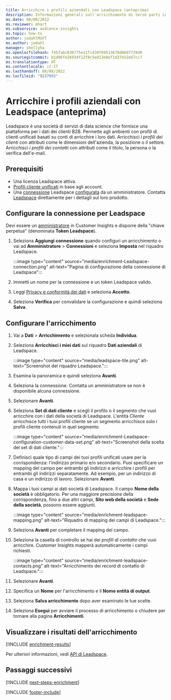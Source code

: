 ```yaml
---
title: Arricchire i profili aziendali con Leadspace (anteprima)
description: Informazioni generali sull'arricchimento di terze parti Leadspace.
ms.date: 08/08/2022
ms.reviewer: mhart
ms.subservice: audience-insights
ms.topic: how-to
author: jodahlMSFT
ms.author: jodahl
manager: shellyha
ms.openlocfilehash: f45fabc036775e11fc439f69513678d0607729d0
ms.sourcegitcommit: b1d06fe26934f12f0c5ed13e8ef1d37e52e67cc7
ms.translationtype: HT
ms.contentlocale: it-IT
ms.lasthandoff: 08/08/2022
ms.locfileid: "9237955"
---
```

# <a name="enrich-company-profiles-with-leadspace-preview"></a>Arricchire i profili aziendali con Leadspace (anteprima)

Leadspace è una società di servizi di data science che fornisce una piattaforma per i dati dei clienti B2B. Permette agli ambienti con profili di clienti unificati basati su conti di arricchire i loro dati. Arricchisci *i profili dei clienti* con attributi come le dimensioni dell'azienda, la posizione o il settore. Arricchisci *i profili dei contatti* con attributi come il titolo, la persona o la verifica dell'e-mail.

## <a name="prerequisites"></a>Prerequisiti

- Una licenza Leadspace attiva.
- [Profili cliente unificati](customer-profiles.md) in base agli account.
- Una [connessione](connections.md) Leadspace [configurata](#configure-the-connection-for-leadspace) da un amministratore. Contatta [Leadspace](https://www.leadspace.com/leadspace-microsoft-dynamics-365/) direttamente per i dettagli sul loro prodotto.

## <a name="configure-the-connection-for-leadspace"></a>Configurare la connessione per Leadspace

Devi essere un [amministratore](permissions.md#admin) in Customer Insights e disporre della "chiave perpetua" (denominata **Token Leadspace**).

1. Seleziona **Aggiungi connessione** quando configuri un arricchimento o vai ad **Amministratore** > **Connessioni** e seleziona **Imposta** nel riquadro Leadspace.

   :::image type="content" source="media/enrichment-Leadspace-connection.png" alt-text="Pagina di configurazione della connessione di Leadspace":::

1. Immetti un nome per la connessione e un token Leadspace valido.

1. Leggi [Privacy e conformità dei dati](connections.md#data-privacy-and-compliance) e seleziona **Accetto**.

1. Seleziona **Verifica** per convalidare la configurazione e quindi seleziona **Salva**.

## <a name="configure-the-enrichment"></a>Configurare l'arricchimento

1. Vai a **Dati** > **Arricchimento** e selezionala scheda **Individua**.

1. Seleziona **Arricchisci i miei dati** sul riquadro **Dati aziendali** di Leadspace.

   :::image type="content" source="media/leadspace-tile.png" alt-text="Screenshot del riquadro Leadspace.":::

1. Esamina la panoramica e quindi seleziona **Avanti**.

1. Seleziona la connessione. Contatta un amministratore se non è disponibile alcuna connessione.

1. Selezionare **Avanti**.

1. Seleziona **Set di dati cliente** e scegli il profilo o il segmento che vuoi arricchire con i dati della società di Leadspace. L'entità *Cliente* arricchisce tutti i tuoi profili cliente se un segmento arricchisce solo i profili cliente contenuti in quel segmento.

    :::image type="content" source="media/enrichment-Leadspace-configuration-customer-data-set.png" alt-text="Screenshot della scelta del set di dati cliente.":::

1. Definisci quale tipo di campi dei tuoi profili unificati usare per la corrispondenza: l'indirizzo primario e/o secondario. Puoi specificare un mapping del campo per entrambi gli indirizzi e arricchire i profili per entrambi gli indirizzi separatamente. Ad esempio, per un indirizzo di casa e un indirizzo di lavoro. Selezionare **Avanti**.

1. Mappa i tuoi campi ai dati società di Leadspace. Il campo **Nome della società** è obbligatorio. Per una maggiore precisione della corrispondenza, fino a due altri campi, **Sito web della società** e **Sede della società**, possono essere aggiunti.

   :::image type="content" source="media/enrichment-leadspace-mapping.png" alt-text="Riquadro di mapping dei campi di Leadspace.":::

1. Seleziona **Avanti** per completare il mapping del campo.

1. Seleziona la casella di controllo se hai dei *profili di contatto* che vuoi arricchire. Customer Insights mapperà automaticamente i campi richiesti.

   :::image type="content" source="media/enrichment-leadspace-contacts.png" alt-text="Arricchimento dei record di contatto di Leadspace.":::

1. Selezionare **Avanti**.

1. Specifica un **Nome** per l'arricchimento e il **Nome entità di output**.

1. Seleziona **Salva arricchimento** dopo aver esaminato le tue scelte.

1. Seleziona **Esegui** per avviare il processo di arricchimento o chiudere per tornare alla pagina **Arricchimenti**.

## <a name="view-enrichment-results"></a>Visualizzare i risultati dell'arricchimento

[!INCLUDE [enrichment-results](includes/enrichment-results.md)]

Per ulteriori informazioni, vedi [API di Leadspace](https://support.leadspace.com/hc/en-us/sections/201997649-API).

## <a name="next-steps"></a>Passaggi successivi

[!INCLUDE [next-steps-enrichment](includes/next-steps-enrichment.md)]

[!INCLUDE [footer-include](includes/footer-banner.md)]
